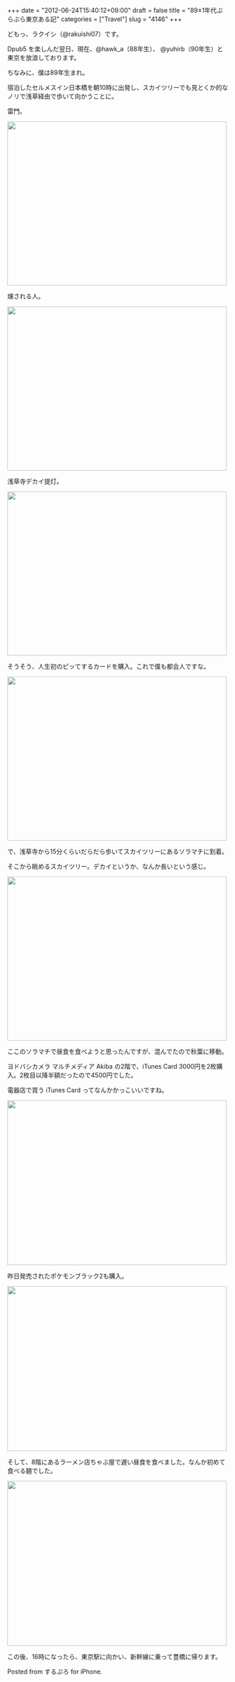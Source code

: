 +++
date = "2012-06-24T15:40:12+09:00"
draft = false
title = "89±1年代ぶらぶら東京ある記"
categories = ["Travel"]
slug = "4146"
+++

どもっ、ラクイシ（@rakuishi07）です。

Dpub5 を楽しんだ翌日、現在、@hawk_a（88年生）、 @yuhirb（90年生）と東京を放浪しております。

ちなみに、僕は89年生まれ。

宿泊したセルメスイン日本橋を朝10時に出発し、スカイツリーでも見とくか的なノリで浅草経由で歩いて向かうことに。

雷門。

<img alt="" src="/images/2012/06/slooProImg_20120624153959.jpg" width="500" height="374" class="slooProImg" />

燻される人。

<img alt="" src="/images/2012/06/slooProImg_20120624153957.jpg" width="500" height="374" class="slooProImg" />

浅草寺デカイ提灯。

<img alt="" src="/images/2012/06/slooProImg_20120624153955.jpg" width="500" height="374" class="slooProImg" />

そうそう、人生初のピッてするカードを購入。これで僕も都会人ですな。

<img alt="" src="/images/2012/06/slooProImg_20120624153950.jpg" width="500" height="374" class="slooProImg" />

で、浅草寺から15分くらいだらだら歩いてスカイツリーにあるソラマチに到着。

そこから眺めるスカイツリー。デカイというか、なんか長いという感じ。

<img alt="" src="/images/2012/06/slooProImg_20120624154002.jpg" width="500" height="374" class="slooProImg" />

ここのソラマチで昼食を食べようと思ったんですが、混んでたので秋葉に移動。

ヨドバシカメラ マルチメディア Akiba の2階で、iTunes Card 3000円を2枚購入。2枚目以降半額だったので4500円でした。

電器店で買う iTunes Card ってなんかかっこいいですね。

<img alt="" src="/images/2012/06/slooProImg_20120624154004.jpg" width="500" height="376" class="slooProImg" />

昨日発売されたポケモンブラック2も購入。

<img alt="" src="/images/2012/06/slooProImg_20120624154006.jpg" width="500" height="376" class="slooProImg" />

そして、8階にあるラーメン店ちゃぶ屋で遅い昼食を食べました。なんか初めて食べる麺でした。

<img alt="" src="/images/2012/06/slooProImg_20120624154008.jpg" width="500" height="376" class="slooProImg" />

この後、16時になったら、東京駅に向かい、新幹線に乗って豊橋に帰ります。


Posted from するぷろ for iPhone.
